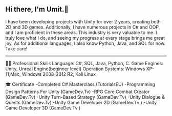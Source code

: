 ## Hi there, I'm Umit.👋

I have been developing projects with Unity for over 2 years, creating both 2D and 3D games. Additionally, I have numerous projects in C# and OOP, and I am proficient in these areas. This industry is very valuable to me. I truly love what I do, and seeing my progress at every stage brings me great joy. As for additional languages, I also know Python, Java, and SQL for now. Take care!

---------------------------------------------------------------------------------------------------------------------------------------

👨‍💻 Professional Skills
Language: C#, SQL, Java, Python, C.
Game Engines: Unity, Unreal Engine(beginner level)
Operation Systems: Windows XP-11,Mac, Windows 2008-2012 R2, Kali Linux

🎓 Certificate
-Completed C# Masterclass
(TutorialsEU)
-Programming Design Patterns For Unity
(GameDev.Tv)
-RPG Core Combat Creator
(GameDev.Tv)
-Unity Turn-Based Strategy
(GameDev.Tv)
-Unity Dialogue & Quests 
(GameDev.Tv)
-Unity Game Developer 2D
(GameDev.Tv )
-Unity Game Developer 3D
(GameDev.Tv )



<!--
**umitcanyucesoy/umitcanyucesoy** is a ✨ _special_ ✨ repository because its `README.md` (this file) appears on your GitHub profile.

Here are some ideas to get you started:

- 🔭 I’m currently working on ...
- 🌱 I’m currently learning ...
- 👯 I’m looking to collaborate on ...
- 🤔 I’m looking for help with ...
- 💬 Ask me about ...
- 📫 How to reach me: ...
- 😄 Pronouns: ...
- ⚡ Fun fact: ...
-->
